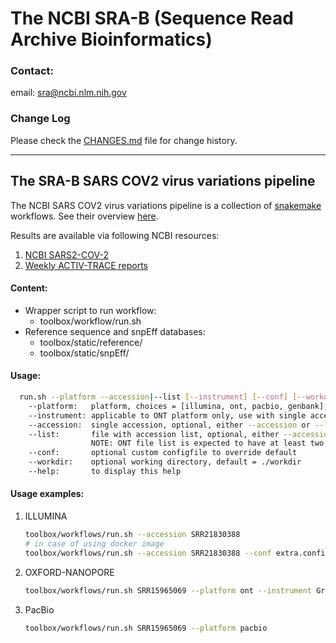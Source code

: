 # The NCBI SRA-B (Sequence Read Archive Bioinformatics)

### Contact:
email: sra@ncbi.nlm.nih.gov

### Change Log
Please check the [CHANGES.md](CHANGES.md) file for change history.

----

## The SRA-B SARS COV2 virus variations pipeline 
The NCBI SARS COV2 virus variations pipeline is a collection of [snakemake](https://snakemake.readthedocs.io/en/stable/) workflows.
See their overview [here](https://www.ncbi.nlm.nih.gov/sra/docs/sars-cov-2-variant-calling/).

Results are available via following NCBI resources:
1) [NCBI SARS2-COV-2](https://www.ncbi.nlm.nih.gov/sars-cov-2/)
2) [Weekly ACTIV-TRACE reports](https://ftp.ncbi.nlm.nih.gov/pub/ACTIV-TRACE/) 

#### Content:
 * Wrapper script to run workflow: 
   * toolbox/workflow/run.sh
 * Reference sequence and snpEff databases:
   * toolbox/static/reference/
   * toolbox/static/snpEff/
   
#### Usage:
```bash
  run.sh --platform --accession|--list [--instrument] [--conf] [--workdir] [--help]
    --platform:   platform, choices = [illumina, ont, pacbio, genbank], default = illumina
    --instrument: applicable to ONT platform only, use with single accession option, default = PromethION
    --accession:  single accession, optional, either --accession or --list must be specified
    --list:       file with accession list, optional, either --accession or --list must be specified
                  NOTE: ONT file list is expected to have at least two columns: <acc> <instrument>
    --conf:       optional custom configfile to override default
    --workdir:    optional working directory, default = ./workdir
    --help:       to display this help
``` 

#### Usage examples:
1) ILLUMINA 
   ```bash
   toolbox/workflows/run.sh --accession SRR21830388
   # in case of using docker image
   toolbox/workflows/run.sh --accession SRR21830388 --conf extra.config.yaml 
   ```
2) OXFORD-NANOPORE
   ```bash
   toolbox/workflows/run.sh SRR15965069 --platform ont --instrument GridION
   ```
3) PacBio
   ```bash
   toolbox/workflows/run.sh SRR15965069 --platform pacbio
   ```
